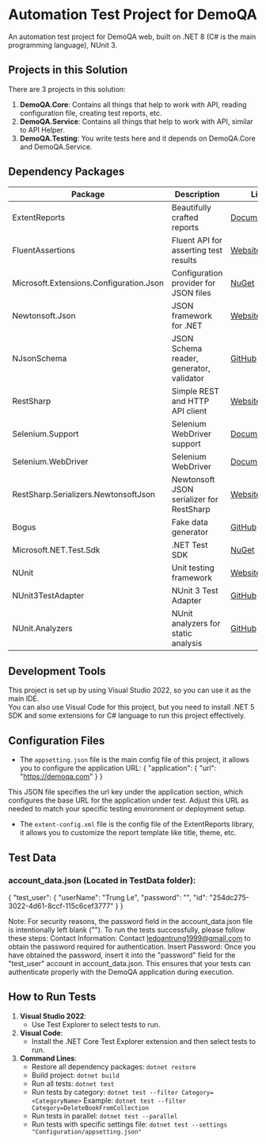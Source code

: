 # Automation Test Project for DemoQA

An automation test project for DemoQA web, built on .NET 8 (C# is the main programming language), NUnit 3.

## Projects in this Solution

There are 3 projects in this solution:

1. **DemoQA.Core**: Contains all things that help to work with API, reading configuration file, creating test reports, etc.
2. **DemoQA.Service**: Contains all things that help to work with API, similar to API Helper.
3. **DemoQA.Testing**: You write tests here and it depends on DemoQA.Core and DemoQA.Service.

## Dependency Packages

| Package                                | Description                               | Link                                                                              |
|----------------------------------------|-------------------------------------------|-----------------------------------------------------------------------------------|
| ExtentReports                          | Beautifully crafted reports               | [Documentation](https://www.extentreports.com/docs/versions/4/net)                |
| FluentAssertions                       | Fluent API for asserting test results     | [Website](https://fluentassertions.com/)                                          |
| Microsoft.Extensions.Configuration.Json| Configuration provider for JSON files     | [NuGet](https://www.nuget.org/packages/Microsoft.Extensions.Configuration.Json/)  |
| Newtonsoft.Json                        | JSON framework for .NET                   | [Website](https://www.newtonsoft.com/json)                                        |
| NJsonSchema                            | JSON Schema reader, generator, validator  | [GitHub](https://github.com/RicoSuter/NJsonSchema)                                | 
| RestSharp                              | Simple REST and HTTP API client           | [Website](https://restsharp.dev/)                                                 |
| Selenium.Support                       | Selenium WebDriver support                | [Documentation](https://www.selenium.dev/documentation/en/webdriver/)             |
| Selenium.WebDriver                     | Selenium WebDriver                        | [Documentation](https://www.selenium.dev/documentation/en/webdriver/)             |
| RestSharp.Serializers.NewtonsoftJson   | Newtonsoft JSON serializer for RestSharp  | [Website](https://restsharp.dev/)                                                 |
| Bogus                                  | Fake data generator                       | [GitHub](https://github.com/bchavez/Bogus)                                        |
| Microsoft.NET.Test.Sdk                 | .NET Test SDK                             | [NuGet](https://www.nuget.org/packages/Microsoft.NET.Test.Sdk/)                   |
| NUnit                                  | Unit testing framework                    | [Website](https://nunit.org/)                                                     |
| NUnit3TestAdapter                      | NUnit 3 Test Adapter                      | [GitHub](https://github.com/nunit/nunit3-vs-adapter)                              |
| NUnit.Analyzers                        | NUnit analyzers for static analysis       | [GitHub](https://github.com/nunit/nunit.analyzers)                                |


## Development Tools

This project is set up by using Visual Studio 2022, so you can use it as the main IDE.  
You can also use Visual Code for this project, but you need to install .NET 5 SDK and some extensions for C# language to run this project effectively.

## Configuration Files

- The `appsetting.json` file is the main config file of this project, it allows you to configure the application URL:
{
  "application": {
    "url": "https://demoqa.com"
  }
}

This JSON file specifies the url key under the application section, which configures the base URL for the application under test. Adjust this URL as needed to match your specific testing environment or deployment setup.

- The `extent-config.xml` file is the config file of the ExtentReports library, it allows you to customize the report template like title, theme, etc.

## Test Data
### account_data.json (Located in TestData folder):
{
  "test_user": {
    "userName": "Trung Le",
    "password": "",
    "id": "254dc275-3022-4d61-8ccf-115c6cef3777"
  }
}

Note: For security reasons, the password field in the account_data.json file is intentionally left blank (""). To run the tests successfully, please follow these steps:
Contact Information: Contact ledoantrung1999@gmail.com to obtain the password required for authentication.
Insert Password: Once you have obtained the password, insert it into the "password" field for the "test_user" account in account_data.json.
This ensures that your tests can authenticate properly with the DemoQA application during execution.

## How to Run Tests

1. **Visual Studio 2022**:
   - Use Test Explorer to select tests to run.
2. **Visual Code**:
   - Install the .NET Core Test Explorer extension and then select tests to run.
3. **Command Lines**:
   - Restore all dependency packages: `dotnet restore`
   - Build project: `dotnet build`
   - Run all tests: `dotnet test`
   - Run tests by category: `dotnet test --filter Category=<CategoryName>`
      Example: `dotnet test --filter Category=DeleteBookFromCollection`
   - Run tests in parallel: `dotnet test --parallel`
   - Run tests with specific settings file: `dotnet test --settings "Configuration/appsetting.json"`
   